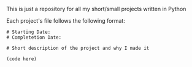 This is just a repository for all my short/small projects written in Python

Each project's file follows the following format:

```
# Starting Date:
# Completetion Date:

# Short description of the project and why I made it

(code here)
```